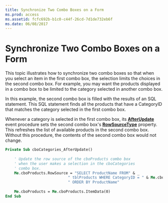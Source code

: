 ```yaml
---
title: Synchronize Two Combo Boxes on a Form
ms.prod: access
ms.assetid: fcfc692b-b1c0-c44f-26cd-7d1de732eb6f
ms.date: 06/08/2017
---
```



# Synchronize Two Combo Boxes on a Form

This topic illustrates how to synchronize two combo boxes so that when you select an item in the first combo box, the selection limits the choices in the second combo box. For example, you may want the products displayed in a combo box to be limited to the category selected in another combo box.

In this example, the second combo box is filled with the results of an SQL statement. This SQL statement finds all the products that have a CategoryID that matches the category selected in the first combo box.

Whenever a category is selected in the first combo box, its  **[AfterUpdate](combobox-afterupdate-event-access.md)** event procedure sets the second combo box's **[RowSourceType](combobox-rowsourcetype-property-access.md)** property. This refreshes the list of available products in the second combo box. Without this procedure, the contents of the second combo box would not change.




```vb
Private Sub cboCategories_AfterUpdate() 
 
    ' Update the row source of the cboProducts combo box 
    ' when the user makes a selection in the cboCategories 
    ' combo box. 
    Me.cboProducts.RowSource = "SELECT ProductName FROM" & _ 
                            " tblProducts WHERE CategoryID = " & Me.cboCategories & _ 
                            " ORDER BY ProductName" 
                             
    Me.cboProducts = Me.cboProducts.ItemData(0) 
End Sub
```


